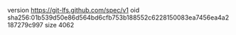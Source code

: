 version https://git-lfs.github.com/spec/v1
oid sha256:01b539d50e86d564bd6cfb753b188552c6228150083ea7456ea4a2187279c997
size 4062
